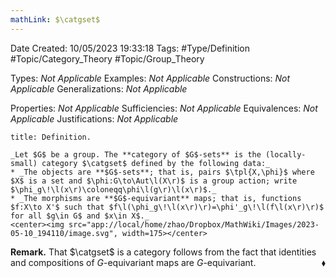 ```yaml
---
mathLink: $\catgset$
---
```


<div class="topSpace"></div>

Date Created: 10/05/2023 19:33:18
Tags: #Type/Definition #Topic/Category_Theory #Topic/Group_Theory

Types: _Not Applicable_
Examples: _Not Applicable_
Constructions: _Not Applicable_
Generalizations: _Not Applicable_

Properties: _Not Applicable_
Sufficiencies: _Not Applicable_
Equivalences: _Not Applicable_
Justifications: _Not Applicable_

``` ad-Definition
title: Definition.

_Let $G$ be a group. The **category of $G$-sets** is the (locally-small) category $\catgset$ defined by the following data:_
* _The objects are **$G$-sets**; that is, pairs $\tpl{X,\phi}$ where $X$ is a set and $\phi:G\to\Aut\l(X\r)$ is a group action; write $\phi_g\!\l(x\r)\coloneqq\phi\l(g\r)\l(x\r)$._
* _The morphisms are **$G$-equivariant** maps; that is, functions $f:X\to X'$ such that $f\l(\phi_g\!\l(x\r)\r)=\phi'_g\!\l(f\l(x\r)\r)$ for all $g\in G$ and $x\in X$._
<center><img src="app://local/home/zhao/Dropbox/MathWiki/Images/2023-05-10_194110/image.svg", width=175></center>

```

**Remark.** That $\catgset$ is a category follows from the fact that identities and compositions of $G$-equivariant maps are $G$-equivariant.<span style="float:right;">$\blacklozenge$</span>
